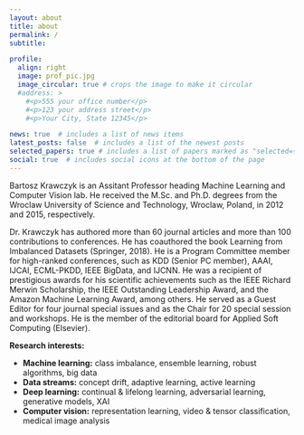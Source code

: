 ```yaml
---
layout: about
title: about
permalink: /
subtitle:

profile:
  align: right
  image: prof_pic.jpg
  image_circular: true # crops the image to make it circular
  #address: >
    #<p>555 your office number</p>
    #<p>123 your address street</p>
    #<p>Your City, State 12345</p>

news: true  # includes a list of news items
latest_posts: false  # includes a list of the newest posts
selected_papers: true # includes a list of papers marked as "selected={true}"
social: true  # includes social icons at the bottom of the page
---
```

Bartosz Krawczyk is an Assitant Professor heading Machine Learning and Computer Vision lab.  He received the M.Sc. and Ph.D. degrees from the Wroclaw University of Science and Technology, Wroclaw, Poland, in 2012 and 2015, respectively. 

Dr. Krawczyk has authored more than 60 journal articles and more than 100 contributions to conferences. He has coauthored the book Learning from Imbalanced Datasets (Springer, 2018). He is a Program Committee member for high-ranked conferences, such as KDD (Senior PC member), AAAI, IJCAI, ECML-PKDD, IEEE
BigData, and IJCNN. He was a recipient of prestigious awards for his scientific achievements such as the IEEE Richard Merwin Scholarship, the IEEE Outstanding Leadership Award, and the Amazon Machine Learning Award, among others. He served as a Guest Editor for four journal special issues and as the Chair for 20 special session and workshops. He is the member of the editorial board for Applied Soft Computing (Elsevier).

<b>Research interests:</b>
<ul>
    <li><b>Machine learning:</b> class imbalance, ensemble learning, robust algorithms, big data</li>
    <li><b>Data streams:</b> concept drift, adaptive learning, active learning</li>
    <li><b>Deep learning:</b> continual & lifelong learning, adversarial learning, generative models, XAI</li>
    <li><b>Computer vision:</b> representation learning, video & tensor classification, medical image analysis </li>
</ul>
